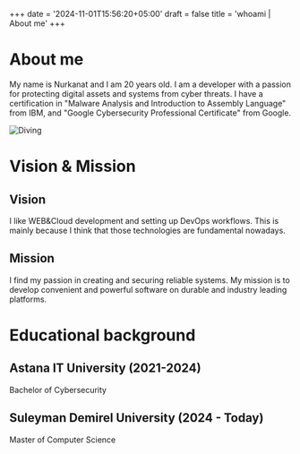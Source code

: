 +++
date = '2024-11-01T15:56:20+05:00'
draft = false
title = 'whoami | About me'
+++


# About me

My name is Nurkanat and I am 20 years old. I am a developer with a passion for protecting digital assets and systems from cyber threats. I have a certification in "Malware Analysis and Introduction to Assembly Language" from IBM, and "Google Cybersecurity Professional Certificate" from Google.

![Diving](/assets/images/diving.jpg#center)



# Vision & Mission

## Vision

I like WEB&Cloud development and setting up DevOps workflows. This is mainly because I think that those technologies are fundamental nowadays.

## Mission

I find my passion in creating and securing reliable systems. My mission is to develop convenient and powerful software on durable and industry leading platforms.



# Educational background

## Astana IT University (2021-2024)
Bachelor of Cybersecurity

## Suleyman Demirel University (2024 - Today)
Master of Computer Science